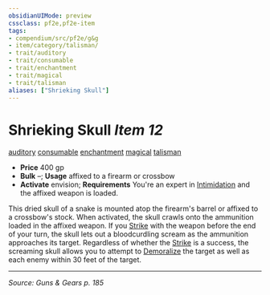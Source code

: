 ```yaml
---
obsidianUIMode: preview
cssclass: pf2e,pf2e-item
tags:
- compendium/src/pf2e/g&g
- item/category/talisman/
- trait/auditory
- trait/consumable
- trait/enchantment
- trait/magical
- trait/talisman
aliases: ["Shrieking Skull"]
---
```

# Shrieking Skull *Item 12*  
[auditory](rules/traits/auditory.md "Auditory Effect Trait")  [consumable](rules/traits/consumable.md "Consumable Item Trait")  [enchantment](rules/traits/enchantment.md "Enchantment School Trait")  [magical](rules/traits/magical.md "Magical Item Trait")  [talisman](rules/traits/talisman.md "Talisman Item Trait")  

- **Price** 400 gp
- **Bulk** –; **Usage** affixed to a firearm or crossbow
- **Activate** envision; **Requirements** You're an expert in [Intimidation](compendium/skills.md#Intimidation) and the affixed weapon is loaded.

This dried skull of a snake is mounted atop the firearm's barrel or affixed to a crossbow's stock. When activated, the skull crawls onto the ammunition loaded in the affixed weapon. If you [Strike](rules/actions/strike.md) with the weapon before the end of your turn, the skull lets out a bloodcurdling scream as the ammunition approaches its target. Regardless of whether the [Strike](rules/actions/strike.md) is a success, the screaming skull allows you to attempt to [Demoralize](rules/actions/demoralize.md) the target as well as each enemy within 30 feet of the target.


---
*Source: Guns & Gears p. 185*